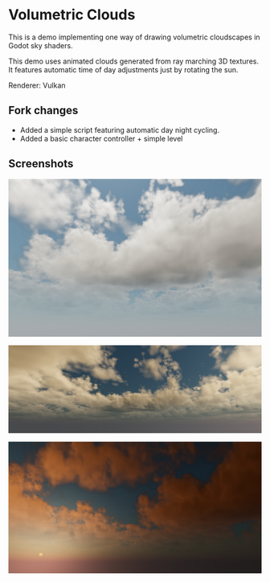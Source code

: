 # Volumetric Clouds

This is a demo implementing one way of drawing volumetric
cloudscapes in Godot sky shaders.

This demo uses animated clouds generated from ray marching
3D textures. It features automatic time of day adjustments
just by rotating the sun.

Renderer: Vulkan

## Fork changes

- Added a simple script featuring automatic day night cycling.
- Added a basic character controller + simple level

## Screenshots

![Screenshot](screenshots/Midday.png)

![Screenshot](screenshots/Dusk.png)

![Screenshot](screenshots/Sunset.png)
